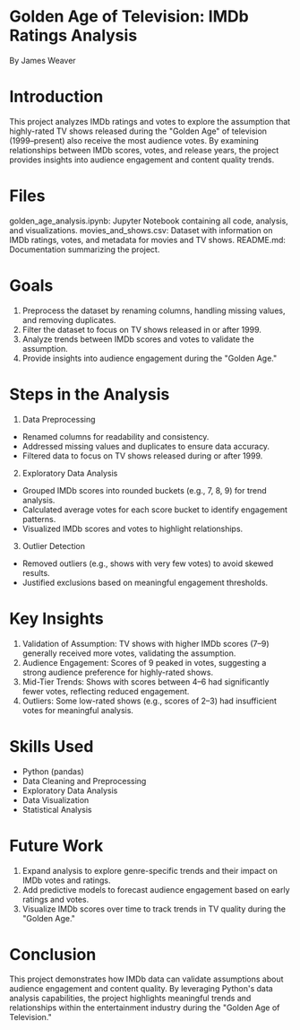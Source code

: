 # Golden Age of Television: IMDb Ratings Analysis
By James Weaver

# Introduction
This project analyzes IMDb ratings and votes to explore the assumption that highly-rated TV shows released during the "Golden Age" of television (1999–present) also receive the most audience votes. By examining relationships between IMDb scores, votes, and release years, the project provides insights into audience engagement and content quality trends.

# Files
golden_age_analysis.ipynb: Jupyter Notebook containing all code, analysis, and visualizations.
movies_and_shows.csv: Dataset with information on IMDb ratings, votes, and metadata for movies and TV shows.
README.md: Documentation summarizing the project.

# Goals
1. Preprocess the dataset by renaming columns, handling missing values, and removing duplicates.
2. Filter the dataset to focus on TV shows released in or after 1999.
3. Analyze trends between IMDb scores and votes to validate the assumption.
4. Provide insights into audience engagement during the "Golden Age."

# Steps in the Analysis
1. Data Preprocessing
- Renamed columns for readability and consistency.
- Addressed missing values and duplicates to ensure data accuracy.
- Filtered data to focus on TV shows released during or after 1999.
2. Exploratory Data Analysis
- Grouped IMDb scores into rounded buckets (e.g., 7, 8, 9) for trend analysis.
- Calculated average votes for each score bucket to identify engagement patterns.
- Visualized IMDb scores and votes to highlight relationships.
3. Outlier Detection
- Removed outliers (e.g., shows with very few votes) to avoid skewed results.
- Justified exclusions based on meaningful engagement thresholds.

# Key Insights
1. Validation of Assumption: TV shows with higher IMDb scores (7–9) generally received more votes, validating the assumption.
2. Audience Engagement: Scores of 9 peaked in votes, suggesting a strong audience preference for highly-rated shows.
3. Mid-Tier Trends: Shows with scores between 4–6 had significantly fewer votes, reflecting reduced engagement.
4. Outliers: Some low-rated shows (e.g., scores of 2–3) had insufficient votes for meaningful analysis.

# Skills Used
- Python (pandas)
- Data Cleaning and Preprocessing
- Exploratory Data Analysis
- Data Visualization
- Statistical Analysis

# Future Work
1. Expand analysis to explore genre-specific trends and their impact on IMDb votes and ratings.
2. Add predictive models to forecast audience engagement based on early ratings and votes.
3. Visualize IMDb scores over time to track trends in TV quality during the "Golden Age."

# Conclusion
This project demonstrates how IMDb data can validate assumptions about audience engagement and content quality. By leveraging Python's data analysis capabilities, the project highlights meaningful trends and relationships within the entertainment industry during the "Golden Age of Television."
